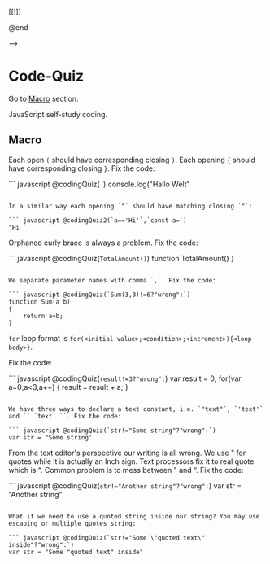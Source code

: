 <!--

link: codingQuiz.css

@codingQuiz2: @codingQuiz_(@uid,`@0`,`@1`,```@2```)

@codingQuiz: @codingQuiz_(@uid,`@0`,` `,```@1```)

@codingQuiz_
<div class="quiz-hide" id="hidden-quiz-@0">

``` javascript
@3
```
<script>
if(!window.results) {
    window.results = {}
}

try {
    window.results["@0"] = false
    const escit=(str)=>str.replace(/\\\\'/ig,"\\'").replace(/\\\\"/ig,'\\"');

    let pref = escit(`@2`); 
    let postf = escit(`@1`);
    let inp = escit(`@input`);

    window.results["@0"] = eval(`${pref}${inp}\n${postf}\n"correct"`)
    console.log(window.results["@0"])
    let btn = document.querySelector('#hidden-quiz-@0 > div:nth-of-type(2) > .lia-quiz-generic > div:nth-of-type(2) > button:first-child');
    btn.click()
} catch(e) {
    console.error(e.message)
}
"LIA: stop"
</script>

<!-- data-solution-button="off" -->
[[!]]
<script>
window.results["@0"] == "correct"
</script>

</div>

@end

-->

# Code-Quiz

Go to [Macro](#macro) section.

JavaScript self-study coding.

## Macro

Each open `(` should have corresponding closing `)`. Each opening `{` should have corresponding closing `}`. Fix the code:

``` javascript @codingQuiz(` `)
console.log("Hallo Welt"
```

In a similar way each opening `"` should have matching closing `"`:

``` javascript @codingQuiz2(`a=='Hi'`,`const a=`)
"Hi
```

Orphaned curly brace is always a problem. Fix the code:

``` javascript @codingQuiz(`TotalAmount()`)
function TotalAmount()
}
```

We separate parameter names with comma `,`. Fix the code:

``` javascript @codingQuiz(`Sum(3,3)!=6?"wrong":`)
function Sum(a b)
{
    return a+b;
}
```

`for` loop format is `for(<initial value>;<condition>;<increment>){<loop body>}`.

Fix the code:

``` javascript @codingQuiz(`result!=3?"wrong":`)
var result = 0;
for(var a=0;a<3,a++) {
    result = result + a;
}
```

We have three ways to declare a text constant, i.e. `"text"`, `'text'` and `` `text` ``. Fix the code:

``` javascript @codingQuiz(`str!="Some string"?"wrong":`)
var str = "Some string'
```

From the text editor's perspective our writing is all wrong. We use " for quotes while it is actually an Inch sign. Text processors fix it to real quote which is “. Common problem is to mess between " and “. Fix the code:

``` javascript @codingQuiz(`str!="Another string"?"wrong":`)
var str = “Another string”
```

What if we need to use a quoted string inside our string? You may use escaping or multiple quotes string:

``` javascript @codingQuiz(`str!="Some \"quoted text\" inside"?"wrong":`)
var str = "Some "quoted text" inside"
```
